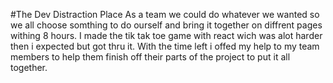 #The Dev Distraction Place
As a team we could do whatever we wanted so we all choose somthing to do ourself and bring it together on diffrent pages withing 8 hours.
I made the  tik tak toe game with react wich was alot harder then i expected but got thru it. With the time left i offed my help to my team members to help them finish off their parts of the project to put it all together.

